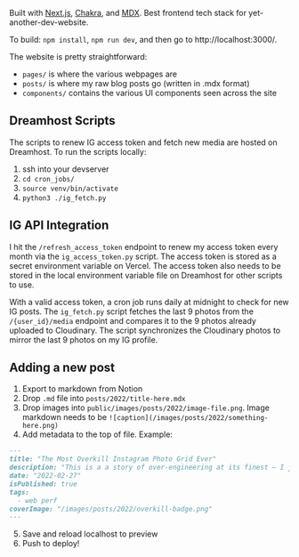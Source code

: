 
Built with [Next.js](https://nextjs.org/), [Chakra](https://chakra-ui.com/), and [MDX](https://mdxjs.com/). Best frontend tech stack for yet-another-dev-website.

To build: `npm install`, `npm run dev`, and then go to http://localhost:3000/.

The website is pretty straightforward:

- `pages/` is where the various webpages are
- `posts/` is where my raw blog posts go (written in .mdx format)
- `components/` contains the various UI components seen across the site

## Dreamhost Scripts

The scripts to renew IG access token and fetch new media are hosted on Dreamhost.  To run the scripts locally:

1. ssh into your devserver
2. `cd cron_jobs/`
3. `source venv/bin/activate`
4. `python3 ./ig_fetch.py`

## IG API Integration

I hit the `/refresh_access_token` endpoint to renew my access token every month via the `ig_access_token.py` script.  The access token is stored as a secret environment variable on Vercel.  The access token also needs to be stored in the local environment variable file on Dreamhost for other scripts to use.

With a valid access token, a cron job runs daily at midnight to check for new IG posts.  The `ig_fetch.py` script fetches the last 9 photos from the `/{user_id}/media` endpoint and compares it to the 9 photos already uploaded to Cloudinary.  The script synchronizes the Cloudinary photos to mirror the last 9 photos on my IG profile.  

## Adding a new post

1. Export to markdown from Notion
2. Drop `.md` file into `posts/2022/title-here.mdx`
3. Drop images into `public/images/posts/2022/image-file.png`. Image markdown needs to be `![caption](/images/posts/2022/something-here.png)`
4. Add metadata to the top of file. Example:
```md
---
title: "The Most Overkill Instagram Photo Grid Ever"
description: "This is a a story of over-engineering at its finest — I just built the most overkill Instagram photo grid for fun."
date: "2022-02-27"
isPublished: true
tags:
  - web perf
coverImage: "/images/posts/2022/overkill-badge.png"
---
```
5. Save and reload localhost to preview
6. Push to deploy!
